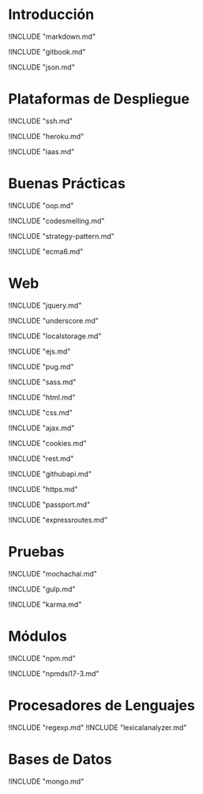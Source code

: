 # Introducción

!INCLUDE "markdown.md"

!INCLUDE "gitbook.md"

!INCLUDE "json.md"

# Plataformas de Despliegue

!INCLUDE "ssh.md"

!INCLUDE "heroku.md"

!INCLUDE "iaas.md"


# Buenas Prácticas

!INCLUDE "oop.md"

!INCLUDE "codesmelling.md"

!INCLUDE "strategy-pattern.md"

!INCLUDE "ecma6.md"

# Web

!INCLUDE "jquery.md"

!INCLUDE "underscore.md"

!INCLUDE "localstorage.md"

!INCLUDE "ejs.md"

!INCLUDE "pug.md"

!INCLUDE "sass.md"

!INCLUDE "html.md"

!INCLUDE "css.md"

!INCLUDE "ajax.md"

!INCLUDE "cookies.md"

!INCLUDE "rest.md"

!INCLUDE "githubapi.md"

!INCLUDE "https.md"

!INCLUDE "passport.md"

!INCLUDE "expressroutes.md"

# Pruebas

!INCLUDE "mochachai.md"

!INCLUDE "gulp.md"

!INCLUDE "karma.md"

# Módulos

!INCLUDE "npm.md"

!INCLUDE "npmdsi17-3.md"

# Procesadores de Lenguajes

!INCLUDE "regexp.md"
!INCLUDE "lexicalanalyzer.md"

# Bases de Datos

!INCLUDE "mongo.md"
